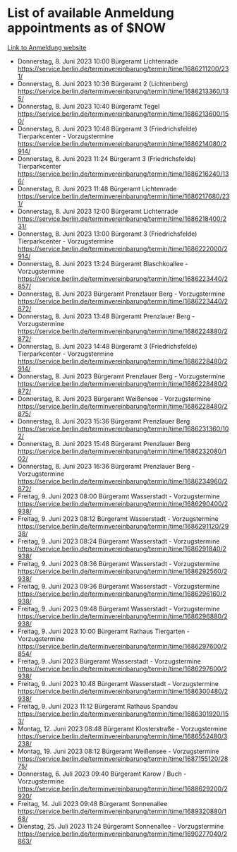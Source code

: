 # List of available Anmeldung appointments as of $NOW
[Link to Anmeldung website](https://service.berlin.de/terminvereinbarung/termin/tag.php?termin=1&anliegen[]=120686&dienstleisterlist=122210,122217,327316,122219,327312,122227,327314,122231,327346,122243,327348,122254,122252,329742,122260,329745,122262,329748,122271,327278,122273,327274,122277,327276,330436,122280,327294,122282,327290,122284,327292,122291,327270,122285,327266,122286,327264,122296,327268,150230,329760,122297,327286,122294,327284,122312,329763,122314,329775,122304,327330,122311,327334,122309,327332,317869,122281,327352,122279,329772,122283,122276,327324,122274,327326,122267,329766,122246,327318,122251,327320,122257,327322,122208,327298,122226,327300&herkunft=http%3A%2F%2Fservice.berlin.de%2Fdienstleistung%2F120686%2F)
- Donnerstag, 8. Juni 2023 10:00 Bürgeramt Lichtenrade https://service.berlin.de/terminvereinbarung/termin/time/1686211200/231/
- Donnerstag, 8. Juni 2023 10:36 Bürgeramt 2 (Lichtenberg) https://service.berlin.de/terminvereinbarung/termin/time/1686213360/135/
- Donnerstag, 8. Juni 2023 10:40 Bürgeramt Tegel https://service.berlin.de/terminvereinbarung/termin/time/1686213600/150/
- Donnerstag, 8. Juni 2023 10:48 Bürgeramt 3 (Friedrichsfelde) Tierparkcenter - Vorzugstermine https://service.berlin.de/terminvereinbarung/termin/time/1686214080/2914/
- Donnerstag, 8. Juni 2023 11:24 Bürgeramt 3 (Friedrichsfelde) Tierparkcenter https://service.berlin.de/terminvereinbarung/termin/time/1686216240/136/
- Donnerstag, 8. Juni 2023 11:48 Bürgeramt Lichtenrade https://service.berlin.de/terminvereinbarung/termin/time/1686217680/231/
- Donnerstag, 8. Juni 2023 12:00 Bürgeramt Lichtenrade https://service.berlin.de/terminvereinbarung/termin/time/1686218400/231/
- Donnerstag, 8. Juni 2023 13:00 Bürgeramt 3 (Friedrichsfelde) Tierparkcenter - Vorzugstermine https://service.berlin.de/terminvereinbarung/termin/time/1686222000/2914/
- Donnerstag, 8. Juni 2023 13:24 Bürgeramt Blaschkoallee - Vorzugstermine https://service.berlin.de/terminvereinbarung/termin/time/1686223440/2857/
- Donnerstag, 8. Juni 2023  Bürgeramt Prenzlauer Berg - Vorzugstermine https://service.berlin.de/terminvereinbarung/termin/time/1686223440/2872/
- Donnerstag, 8. Juni 2023 13:48 Bürgeramt Prenzlauer Berg - Vorzugstermine https://service.berlin.de/terminvereinbarung/termin/time/1686224880/2872/
- Donnerstag, 8. Juni 2023 14:48 Bürgeramt 3 (Friedrichsfelde) Tierparkcenter - Vorzugstermine https://service.berlin.de/terminvereinbarung/termin/time/1686228480/2914/
- Donnerstag, 8. Juni 2023  Bürgeramt Prenzlauer Berg - Vorzugstermine https://service.berlin.de/terminvereinbarung/termin/time/1686228480/2872/
- Donnerstag, 8. Juni 2023  Bürgeramt Weißensee - Vorzugstermine https://service.berlin.de/terminvereinbarung/termin/time/1686228480/2875/
- Donnerstag, 8. Juni 2023 15:36 Bürgeramt Prenzlauer Berg https://service.berlin.de/terminvereinbarung/termin/time/1686231360/102/
- Donnerstag, 8. Juni 2023 15:48 Bürgeramt Prenzlauer Berg https://service.berlin.de/terminvereinbarung/termin/time/1686232080/102/
- Donnerstag, 8. Juni 2023 16:36 Bürgeramt Prenzlauer Berg - Vorzugstermine https://service.berlin.de/terminvereinbarung/termin/time/1686234960/2872/
- Freitag, 9. Juni 2023 08:00 Bürgeramt Wasserstadt - Vorzugstermine https://service.berlin.de/terminvereinbarung/termin/time/1686290400/2938/
- Freitag, 9. Juni 2023 08:12 Bürgeramt Wasserstadt - Vorzugstermine https://service.berlin.de/terminvereinbarung/termin/time/1686291120/2938/
- Freitag, 9. Juni 2023 08:24 Bürgeramt Wasserstadt - Vorzugstermine https://service.berlin.de/terminvereinbarung/termin/time/1686291840/2938/
- Freitag, 9. Juni 2023 08:36 Bürgeramt Wasserstadt - Vorzugstermine https://service.berlin.de/terminvereinbarung/termin/time/1686292560/2938/
- Freitag, 9. Juni 2023 09:36 Bürgeramt Wasserstadt - Vorzugstermine https://service.berlin.de/terminvereinbarung/termin/time/1686296160/2938/
- Freitag, 9. Juni 2023 09:48 Bürgeramt Wasserstadt - Vorzugstermine https://service.berlin.de/terminvereinbarung/termin/time/1686296880/2938/
- Freitag, 9. Juni 2023 10:00 Bürgeramt Rathaus Tiergarten - Vorzugstermine https://service.berlin.de/terminvereinbarung/termin/time/1686297600/2854/
- Freitag, 9. Juni 2023  Bürgeramt Wasserstadt - Vorzugstermine https://service.berlin.de/terminvereinbarung/termin/time/1686297600/2938/
- Freitag, 9. Juni 2023 10:48 Bürgeramt Wasserstadt - Vorzugstermine https://service.berlin.de/terminvereinbarung/termin/time/1686300480/2938/
- Freitag, 9. Juni 2023 11:12 Bürgeramt Rathaus Spandau https://service.berlin.de/terminvereinbarung/termin/time/1686301920/153/
- Montag, 12. Juni 2023 08:48 Bürgeramt Klosterstraße - Vorzugstermine https://service.berlin.de/terminvereinbarung/termin/time/1686552480/3238/
- Montag, 19. Juni 2023 08:12 Bürgeramt Weißensee - Vorzugstermine https://service.berlin.de/terminvereinbarung/termin/time/1687155120/2875/
- Donnerstag, 6. Juli 2023 09:40 Bürgeramt Karow / Buch - Vorzugstermine https://service.berlin.de/terminvereinbarung/termin/time/1688629200/2920/
- Freitag, 14. Juli 2023 09:48 Bürgeramt Sonnenallee https://service.berlin.de/terminvereinbarung/termin/time/1689320880/168/
- Dienstag, 25. Juli 2023 11:24 Bürgeramt Sonnenallee - Vorzugstermine https://service.berlin.de/terminvereinbarung/termin/time/1690277040/2863/
